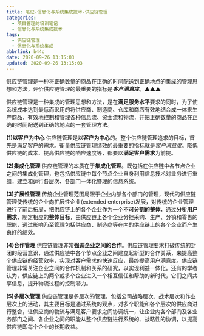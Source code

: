 ```yaml
---
title: 笔记-信息化与系统集成技术-供应链管理
categories:
  - 项目管理的培训笔记
  - 信息化与系统集成技术
tags:
  - 供应链管理
  - 信息化与系统集成
abbrlink: b44c
date: 2020-09-26 13:15:03
updated: 2020-09-26 13:15:03
---
```


供应链管理是一种将正确数量的商品在正确的时间配送到正确地点的集成的管理思想和方法，评价供应链管理的最重要的指标是***客户满意度***。▲▲▲

<!-- more -->

供应链管理是一种集成的管理思想和方法，是在**满足服务水平**要求的同时，为了使系统成本达到最低而采用的将供应商、制造商、仓库和商店有效地结合成一体来生产商品，有效地控制和管理各种信息流、资金流和物流，并把正确数量的商品在正确的时间配送到正确的地点的一套管理方法。

**(1)以客户为中心**
供应链管理是以**客户为中心**的。整个供应链管理追求的目标，首先是满足客户的需求。衡量供应链管理绩效的最重要的指标就是*客户满意度*。降低供应链的成本、提高供应链的响应速度等，都要以**满足客户需求**为前提。

**(2)集成化管理**
供应链管理的本质在于**集成化管理**。既包括在供应链中各节点企业之间的集成化管理，也包括供应链中每个节点企业自身利用信息技术对业务进行重组，建立和运行各层次、各部门一体化簪理的信息系统。

**(3)扩展性管理**
传统企业管理范围局限于企业内部各个部门的管理，现代的供应链管理使传统的企业向扩展性企业(extended enterprise)发展，对传统的企业管理进行了前后拓展，把供应链上的各个企业作为一个**不可分割的整体**，通过**分析用户需求**，制定相应的**整体目标**，由供应链上各个企业分担采购、生产、分销和零售的职能，通过影响乃至管理包括供应商、制造商等在内的供应链上的各个企业而产生良好的绩效。

**(4)合作管理**
供应链管理非常**强调企业之间的合作**。供应链管理要求打破传统的封闭的经营意识，通过供应链中各个节点企业之间建立起新型的合作关系，来提高整个供应链的经营效率，实现对客户需求的快速反应，最终提高用户满意度。供应链管理非常关注企业之间的合作机制和关系的研究，以实现利益一体化。还有的学者认为，供应链上的两个或多个企业进入一个相互信任和帮助的新时代，它们之间共享信息，提升物流过程的控制潜力。

**(5)多层次管理**
供应链管理是多层次的管理，包括公司战略层次、战术层次和作业层次上的活动，其主要目标是通过系统的观点，对多个职能和各个层次的供应商进行整合，让供应商的物流与满足客户要求之间协调统一，让企业内各个部门及各业务部门之间、各企业之间的职能从整个供应链进行系统的、战略性的协调，以提高供应链即每个企业的长期收益。
